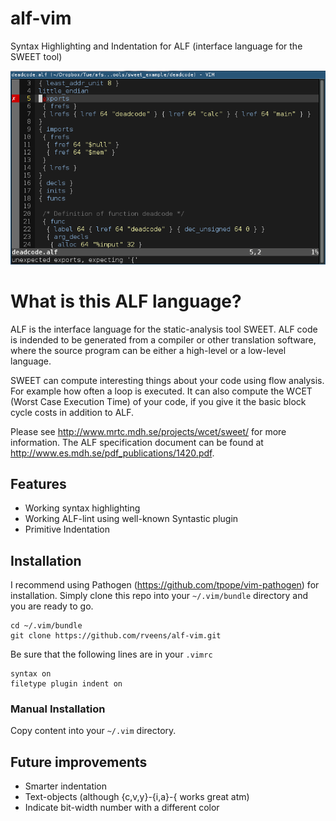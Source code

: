 # alf-vim
Syntax Highlighting and Indentation for ALF (interface language for the SWEET tool)

![Alt text](readmeimage.png?raw=true "Title")

# What is this ALF language?
ALF is the interface language for the static-analysis tool SWEET. ALF code is indended to be generated from a compiler or other translation software, where the source program can be either a high-level or a low-level language.

SWEET can compute interesting things about your code using flow analysis. For example how often a loop is executed. It can also compute the WCET (Worst Case Execution Time) of your code, if  you give it the basic block cycle costs in addition to ALF.

Please see http://www.mrtc.mdh.se/projects/wcet/sweet/ for more information. The ALF specification document can be found at http://www.es.mdh.se/pdf_publications/1420.pdf.

## Features
* Working syntax highlighting
* Working ALF-lint using well-known Syntastic plugin
* Primitive Indentation

## Installation

I recommend using Pathogen (https://github.com/tpope/vim-pathogen) for installation. Simply clone
this repo into your `~/.vim/bundle` directory and you are ready to go.

    cd ~/.vim/bundle
    git clone https://github.com/rveens/alf-vim.git

Be sure that the following lines are in your
`.vimrc`

    syntax on
    filetype plugin indent on

### Manual Installation

Copy content into your `~/.vim` directory.

## Future improvements
* Smarter indentation
* Text-objects (although {c,v,y}-{i,a}-{ works great atm)
* Indicate bit-width number with a different color
